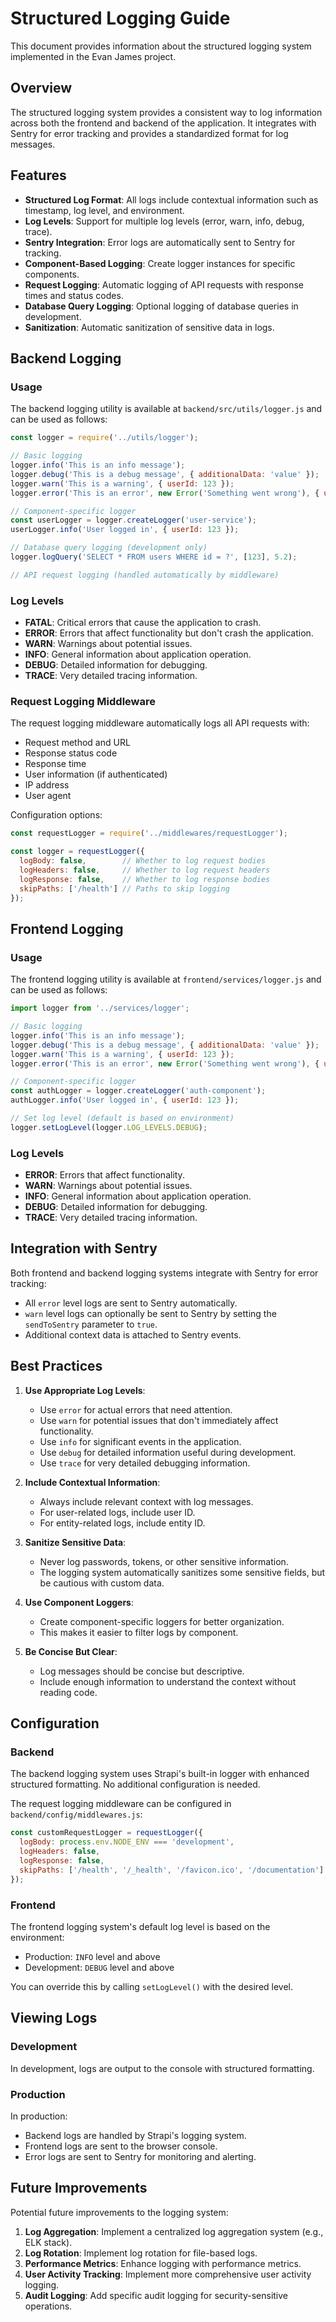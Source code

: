 # Structured Logging Guide

This document provides information about the structured logging system implemented in the Evan James project.

## Overview

The structured logging system provides a consistent way to log information across both the frontend and backend of the application. It integrates with Sentry for error tracking and provides a standardized format for log messages.

## Features

- **Structured Log Format**: All logs include contextual information such as timestamp, log level, and environment.
- **Log Levels**: Support for multiple log levels (error, warn, info, debug, trace).
- **Sentry Integration**: Error logs are automatically sent to Sentry for tracking.
- **Component-Based Logging**: Create logger instances for specific components.
- **Request Logging**: Automatic logging of API requests with response times and status codes.
- **Database Query Logging**: Optional logging of database queries in development.
- **Sanitization**: Automatic sanitization of sensitive data in logs.

## Backend Logging

### Usage

The backend logging utility is available at `backend/src/utils/logger.js` and can be used as follows:

```javascript
const logger = require('../utils/logger');

// Basic logging
logger.info('This is an info message');
logger.debug('This is a debug message', { additionalData: 'value' });
logger.warn('This is a warning', { userId: 123 });
logger.error('This is an error', new Error('Something went wrong'), { userId: 123 });

// Component-specific logger
const userLogger = logger.createLogger('user-service');
userLogger.info('User logged in', { userId: 123 });

// Database query logging (development only)
logger.logQuery('SELECT * FROM users WHERE id = ?', [123], 5.2);

// API request logging (handled automatically by middleware)
```

### Log Levels

- **FATAL**: Critical errors that cause the application to crash.
- **ERROR**: Errors that affect functionality but don't crash the application.
- **WARN**: Warnings about potential issues.
- **INFO**: General information about application operation.
- **DEBUG**: Detailed information for debugging.
- **TRACE**: Very detailed tracing information.

### Request Logging Middleware

The request logging middleware automatically logs all API requests with:

- Request method and URL
- Response status code
- Response time
- User information (if authenticated)
- IP address
- User agent

Configuration options:

```javascript
const requestLogger = require('../middlewares/requestLogger');

const logger = requestLogger({
  logBody: false,        // Whether to log request bodies
  logHeaders: false,     // Whether to log request headers
  logResponse: false,    // Whether to log response bodies
  skipPaths: ['/health'] // Paths to skip logging
});
```

## Frontend Logging

### Usage

The frontend logging utility is available at `frontend/services/logger.js` and can be used as follows:

```javascript
import logger from '../services/logger';

// Basic logging
logger.info('This is an info message');
logger.debug('This is a debug message', { additionalData: 'value' });
logger.warn('This is a warning', { userId: 123 });
logger.error('This is an error', new Error('Something went wrong'), { userId: 123 });

// Component-specific logger
const authLogger = logger.createLogger('auth-component');
authLogger.info('User logged in', { userId: 123 });

// Set log level (default is based on environment)
logger.setLogLevel(logger.LOG_LEVELS.DEBUG);
```

### Log Levels

- **ERROR**: Errors that affect functionality.
- **WARN**: Warnings about potential issues.
- **INFO**: General information about application operation.
- **DEBUG**: Detailed information for debugging.
- **TRACE**: Very detailed tracing information.

## Integration with Sentry

Both frontend and backend logging systems integrate with Sentry for error tracking:

- All `error` level logs are sent to Sentry automatically.
- `warn` level logs can optionally be sent to Sentry by setting the `sendToSentry` parameter to `true`.
- Additional context data is attached to Sentry events.

## Best Practices

1. **Use Appropriate Log Levels**:
   - Use `error` for actual errors that need attention.
   - Use `warn` for potential issues that don't immediately affect functionality.
   - Use `info` for significant events in the application.
   - Use `debug` for detailed information useful during development.
   - Use `trace` for very detailed debugging information.

2. **Include Contextual Information**:
   - Always include relevant context with log messages.
   - For user-related logs, include user ID.
   - For entity-related logs, include entity ID.

3. **Sanitize Sensitive Data**:
   - Never log passwords, tokens, or other sensitive information.
   - The logging system automatically sanitizes some sensitive fields, but be cautious with custom data.

4. **Use Component Loggers**:
   - Create component-specific loggers for better organization.
   - This makes it easier to filter logs by component.

5. **Be Concise But Clear**:
   - Log messages should be concise but descriptive.
   - Include enough information to understand the context without reading code.

## Configuration

### Backend

The backend logging system uses Strapi's built-in logger with enhanced structured formatting. No additional configuration is needed.

The request logging middleware can be configured in `backend/config/middlewares.js`:

```javascript
const customRequestLogger = requestLogger({
  logBody: process.env.NODE_ENV === 'development',
  logHeaders: false,
  logResponse: false,
  skipPaths: ['/health', '/_health', '/favicon.ico', '/documentation']
});
```

### Frontend

The frontend logging system's default log level is based on the environment:
- Production: `INFO` level and above
- Development: `DEBUG` level and above

You can override this by calling `setLogLevel()` with the desired level.

## Viewing Logs

### Development

In development, logs are output to the console with structured formatting.

### Production

In production:
- Backend logs are handled by Strapi's logging system.
- Frontend logs are sent to the browser console.
- Error logs are sent to Sentry for monitoring and alerting.

## Future Improvements

Potential future improvements to the logging system:

1. **Log Aggregation**: Implement a centralized log aggregation system (e.g., ELK stack).
2. **Log Rotation**: Implement log rotation for file-based logs.
3. **Performance Metrics**: Enhance logging with performance metrics.
4. **User Activity Tracking**: Implement more comprehensive user activity logging.
5. **Audit Logging**: Add specific audit logging for security-sensitive operations.
